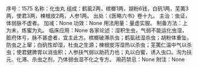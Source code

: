 序号：1575
名称：化虫丸
组成：鹤虱2两，槟榔1两，胡粉6钱，白矾1两，芜荑3两，使君3两，楝根皮2两，人参1两。
出处：《医略六书》卷十九。
主治：虫证，体弱脉不虚者。
加减：None
功效：None
用法用量：量虚实服。
制备方法：上为末，炼蜜为丸。
临床应用：None
各家论述：湿积生虫，气弱不能运化虫湿，脏府体亏，脉不甚虚者，宜主此方。槟榔破滞杀虫；鹤虱祛湿杀虫；胡粉体重坠，防虫之上窜；白矾性却湿，杜虫之生源；楝根皮泻湿热以杀虫；芜荑仁温中气以杀虫；使君健脾胃以消虫积；人参扶气弱以助药力也；丸以白蜜，诱入虫口。洵为扶元、化滞、杀虫之剂，乃体弱虫湿不化之专方。
用药禁忌：None
附注：None
